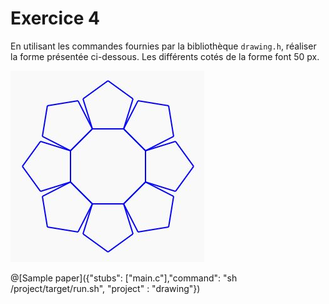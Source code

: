 # Exercice 4

En utilisant les commandes fournies par la bibliothèque `drawing.h`, réaliser la forme présentée ci-dessous. Les différents cotés de la forme font 50 px.

![imgage exercice](Images/ex3.JPG)

@[Sample paper]({"stubs": ["main.c"],"command": "sh /project/target/run.sh", "project" : "drawing"})